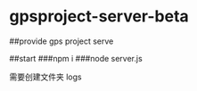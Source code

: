 # gpsproject-server-beta
##provide gps project serve

##start 
###npm i
###node server.js

需要创建文件夹
logs